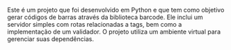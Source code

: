 Este é um projeto que foi desenvolvido em Python e que tem como objetivo gerar códigos de barras através da biblioteca barcode. 
Ele inclui um servidor simples com rotas relacionadas a tags, bem como a implementação de um validador. O projeto utiliza um ambiente virtual para gerenciar suas dependências.
